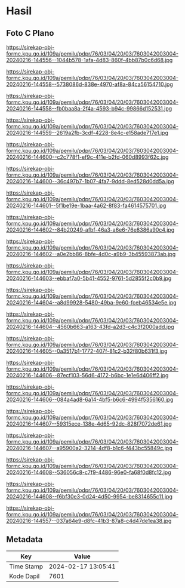 # Hasil

## Foto C Plano

https://sirekap-obj-formc.kpu.go.id/109a/pemilu/pdpr/76/03/04/20/03/7603042003004-20240216-144556--1044b578-1afa-4d83-860f-4bb87b0c6d68.jpg

https://sirekap-obj-formc.kpu.go.id/109a/pemilu/pdpr/76/03/04/20/03/7603042003004-20240216-144558--5738086d-838e-4970-af8a-84ca56154710.jpg

https://sirekap-obj-formc.kpu.go.id/109a/pemilu/pdpr/76/03/04/20/03/7603042003004-20240216-144558--fb0baa8a-2f4a-4593-b94c-99866d152531.jpg

https://sirekap-obj-formc.kpu.go.id/109a/pemilu/pdpr/76/03/04/20/03/7603042003004-20240216-144559--2619a2fb-3cdf-4228-8e4c-e158ade717e1.jpg

https://sirekap-obj-formc.kpu.go.id/109a/pemilu/pdpr/76/03/04/20/03/7603042003004-20240216-144600--c2c778f1-ef9c-411e-b2fd-060d8993f62c.jpg

https://sirekap-obj-formc.kpu.go.id/109a/pemilu/pdpr/76/03/04/20/03/7603042003004-20240216-144600--36c497b7-1b07-4fa7-9ddd-8ed528d0dd5a.jpg

https://sirekap-obj-formc.kpu.go.id/109a/pemilu/pdpr/76/03/04/20/03/7603042003004-20240216-144601--5f1be19e-1baa-4a62-8f83-fa4614575701.jpg

https://sirekap-obj-formc.kpu.go.id/109a/pemilu/pdpr/76/03/04/20/03/7603042003004-20240216-144602--84b20249-afbf-46a3-a6e6-76e8386a90c4.jpg

https://sirekap-obj-formc.kpu.go.id/109a/pemilu/pdpr/76/03/04/20/03/7603042003004-20240216-144602--a0e2bb86-8bfe-4d0c-a9b9-3b45593873ab.jpg

https://sirekap-obj-formc.kpu.go.id/109a/pemilu/pdpr/76/03/04/20/03/7603042003004-20240216-144603--ebbaf7a0-5b41-4552-9761-5d2855f2c0b9.jpg

https://sirekap-obj-formc.kpu.go.id/109a/pemilu/pdpr/76/03/04/20/03/7603042003004-20240216-144604--a8d99928-5480-49ba-9e60-fceb46534e5e.jpg

https://sirekap-obj-formc.kpu.go.id/109a/pemilu/pdpr/76/03/04/20/03/7603042003004-20240216-144604--4560b663-a163-43fd-a2d3-c4c3f2000add.jpg

https://sirekap-obj-formc.kpu.go.id/109a/pemilu/pdpr/76/03/04/20/03/7603042003004-20240216-144605--0a3517b1-1772-407f-81c2-b32f80b631f3.jpg

https://sirekap-obj-formc.kpu.go.id/109a/pemilu/pdpr/76/03/04/20/03/7603042003004-20240216-144606--87ecf103-56d6-4172-b6bc-1e1e6d406ff2.jpg

https://sirekap-obj-formc.kpu.go.id/109a/pemilu/pdpr/76/03/04/20/03/7603042003004-20240216-144606--084a4ad8-6a14-4bf5-b6c6-4994f5356160.jpg

https://sirekap-obj-formc.kpu.go.id/109a/pemilu/pdpr/76/03/04/20/03/7603042003004-20240216-144607--59315ece-138e-4d65-92dc-828f7072de61.jpg

https://sirekap-obj-formc.kpu.go.id/109a/pemilu/pdpr/76/03/04/20/03/7603042003004-20240216-144607--a95900a2-3214-4df8-b1c6-f443bc55849c.jpg

https://sirekap-obj-formc.kpu.go.id/109a/pemilu/pdpr/76/03/04/20/03/7603042003004-20240216-144608--536056c8-c7f9-4486-96e0-fa68f0d8fc12.jpg

https://sirekap-obj-formc.kpu.go.id/109a/pemilu/pdpr/76/03/04/20/03/7603042003004-20240216-144608--f6bf30e3-0d24-4d50-9954-be8314655c11.jpg

https://sirekap-obj-formc.kpu.go.id/109a/pemilu/pdpr/76/03/04/20/03/7603042003004-20240216-144557--037a64e9-d8fc-41b3-87a8-c4d47de1ea38.jpg


## Metadata

| Key        | Value               |
| ---------- | ------------------- |
| Time Stamp | 2024-02-17 13:05:41 |
| Kode Dapil | 7601                |



